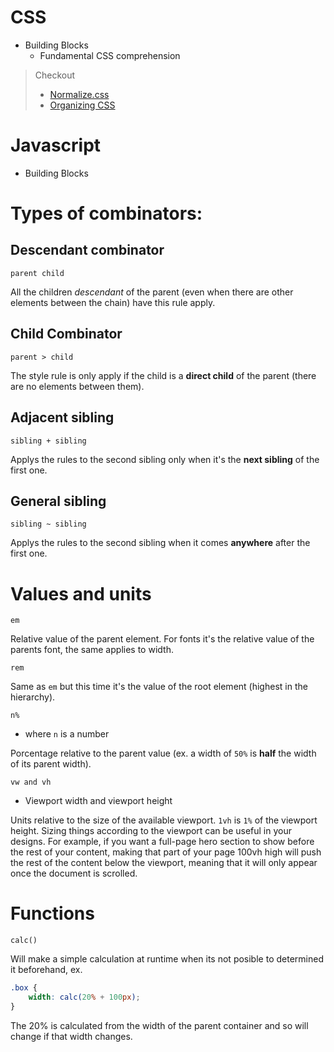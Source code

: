 # CSS
- Building Blocks
    - Fundamental CSS comprehension

> Checkout 
> - [Normalize.css](https://necolas.github.io/normalize.css/)
> - [Organizing CSS](https://developer.mozilla.org/en-US/docs/Learn/CSS/Building_blocks/Organizing)

# Javascript
- Building Blocks


# Types of combinators:

## Descendant combinator 

    parent child

All the children _descendant_ of the parent (even when there are other elements between the chain) have this rule apply.

## Child Combinator

    parent > child

The style rule is only apply if the child is a **direct child** of the parent (there are no elements between them).


## Adjacent sibling

    sibling + sibling

Applys the rules to the second sibling only when it's the **next sibling** of the first one.

## General sibling

    sibling ~ sibling

Applys the rules to the second sibling when it comes **anywhere** after the first one.

# Values and units

    em

Relative value of the parent element. For fonts it's the relative value of the parents font, the same applies to width.

    rem

Same as `em` but this time it's the value of the root element (highest in the hierarchy).

    n%

- where `n` is a number

Porcentage relative to the parent value (ex. a width of `50%` is **half** the width of its parent width).


    vw and vh
- Viewport width and viewport height

Units relative to the size of the available viewport. `1vh` is `1%` of the viewport height. Sizing things according to the viewport can be useful in your designs. For example, if you want a full-page hero section to show before the rest of your content, making that part of your page 100vh high will push the rest of the content below the viewport, meaning that it will only appear once the document is scrolled.

# Functions

    calc()

Will make a simple calculation at runtime when its not posible to determined it beforehand, ex.

```css
.box {
    width: calc(20% + 100px);
}
```

The 20% is calculated from the width of the parent container and so will change if that width changes.